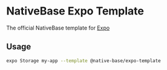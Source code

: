 # NativeBase Expo Template

The official NativeBase template for [Expo](https://docs.expo.io/)

## Usage

```sh
expo Storage my-app --template @native-base/expo-template
```
